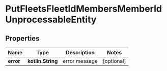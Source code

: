 
# PutFleetsFleetIdMembersMemberIdUnprocessableEntity

## Properties
Name | Type | Description | Notes
------------ | ------------- | ------------- | -------------
**error** | **kotlin.String** | error message |  [optional]



